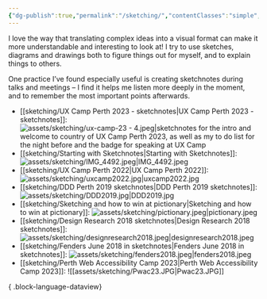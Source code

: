 ```yaml
---
{"dg-publish":true,"permalink":"/sketching/","contentClasses":"simple","noteIcon":""}
---
```


I love the way that translating complex ideas into a visual format can make it more understandable and interesting to look at! I try to use sketches, diagrams and drawings both to figure things out for myself, and to explain things to others.

One practice I’ve found especially useful is creating sketchnotes during talks and meetings – I find it helps me listen more deeply in the moment, and to remember the most important points afterwards.
- [[sketching/UX Camp Perth 2023 - sketchnotes\|UX Camp Perth 2023 - sketchnotes]]: ![assets/sketching/ux-camp-23 - 4.jpeg|sketchnotes for the intro and welcome to country of UX Camp Perth 2023, as well as my to do list for the night before and the badge for speaking at UX Camp](/img/user/assets/sketching/ux-camp-23%20-%204.jpeg)
- [[sketching/Starting with Sketchnotes\|Starting with Sketchnotes]]: ![assets/sketching/IMG_4492.jpeg|IMG_4492.jpeg](/img/user/assets/sketching/IMG_4492.jpeg)
- [[sketching/UX Camp Perth 2022\|UX Camp Perth 2022]]: ![assets/sketching/uxcamp2022.jpg|uxcamp2022.jpg](/img/user/assets/sketching/uxcamp2022.jpg)
- [[sketching/DDD Perth 2019 sketchnotes\|DDD Perth 2019 sketchnotes]]: ![assets/sketching/DDD2019.jpg|DDD2019.jpg](/img/user/assets/sketching/DDD2019.jpg)
- [[sketching/Sketching and how to win at pictionary\|Sketching and how to win at pictionary]]: ![assets/sketching/pictionary.jpeg|pictionary.jpeg](/img/user/assets/sketching/pictionary.jpeg)
- [[sketching/Design Research 2018 sketchnotes\|Design Research 2018 sketchnotes]]: ![assets/sketching/designresearch2018.jpeg|designresearch2018.jpeg](/img/user/assets/sketching/designresearch2018.jpeg)
- [[sketching/Fenders June 2018 in sketchnotes\|Fenders June 2018 in sketchnotes]]: ![assets/sketching/fenders2018.jpeg|fenders2018.jpeg](/img/user/assets/sketching/fenders2018.jpeg)
- [[sketching/Perth Web Accessibility Camp 2023\|Perth Web Accessibility Camp 2023]]: ![[assets/sketching/Pwac23.JPG|Pwac23.JPG]]

{ .block-language-dataview}
